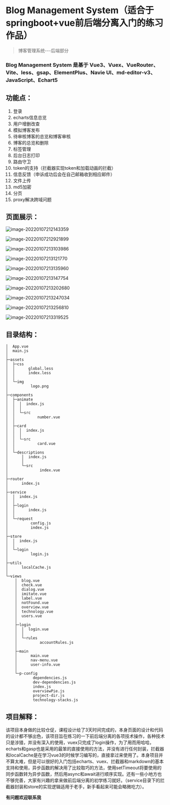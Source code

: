 # Blog Management System（适合于springboot+vue前后端分离入门的练习作品）

> 博客管理系统---后端部分

### Blog Management System 是基于 Vue3、Vuex、VueRouter、Vite、less、gsap、ElementPlus、Navie UI、md-editor-v3、JavaScript、Echart5

## 功能点：

1. 登录
2. echarts信息总览
3. 用户增删改查
4. 模拟博客发布
5. 待审核博客的总览和博客审核
6. 博客的总览和删除
7. 标签管理
8. 后台日志打印
9. 路由守卫
10. token的支持（拦截器实现token和加载动画的拦截）
11. 信息反馈（申诉成功后会在自己邮箱收到相应邮件）
12. 文件上传
13. md5加密
14. 分页
15. proxy解决跨域问题

## 页面展示：

![image-20220107212143359](http://mingxuan3569.oss-cn-beijing.aliyuncs.com/image/image-20220107212143359.png)

![image-20220107212921899](http://mingxuan3569.oss-cn-beijing.aliyuncs.com/image/image-20220107212921899.png)

![image-20220107213103986](http://mingxuan3569.oss-cn-beijing.aliyuncs.com/image/image-20220107213103986.png)

![image-20220107213121770](http://mingxuan3569.oss-cn-beijing.aliyuncs.com/image/image-20220107213121770.png)

![image-20220107213135960](http://mingxuan3569.oss-cn-beijing.aliyuncs.com/image/image-20220107213135960.png)

![image-20220107213147754](http://mingxuan3569.oss-cn-beijing.aliyuncs.com/image/image-20220107213147754.png)

![image-20220107213202680](http://mingxuan3569.oss-cn-beijing.aliyuncs.com/image/image-20220107213202680.png)

![image-20220107213247034](http://mingxuan3569.oss-cn-beijing.aliyuncs.com/image/image-20220107213230410.png)

![image-20220107213256810](http://mingxuan3569.oss-cn-beijing.aliyuncs.com/image/image-20220107213247034.png)

![image-20220107213319525](http://mingxuan3569.oss-cn-beijing.aliyuncs.com/image/image-20220107213256810.png)

## 目录结构：

``` 
│  App.vue
│  main.js
│
├─assets
│  ├─css
│  │      global.less     
│  │      index.less      
│  │
│  └─img
│          logo.png       
│
├─components
│  ├─animate
│  │  │  index.js
│  │  │
│  │  └─src
│  │          number.vue  
│  │
│  ├─card
│  │  │  index.js
│  │  │
│  │  └─src
│  │          card.vue
│  │
│  └─descriptions
│      │  index.js
│      │
│      └─src
│              index.vue
│
├─router
│      index.js
│
├─service
│  │  index.js
│  │
│  ├─login
│  │      index.js
│  │
│  └─request
│          config.js
│          index.js
│
├─store
│  │  index.js
│  │
│  └─login
│          login.js
│
├─utils
│      localCache.js
│
└─views
    │  blog.vue
    │  check.vue
    │  dialog.vue
    │  imitate.vue
    │  label.vue
    │  notFound.vue
    │  overview.vue
    │  technology.vue
    │  users.vue
    │
    ├─login
    │  │  login.vue
    │  │
    │  └─rules
    │          accountRules.js
    │
    ├─main
    │      main.vue
    │      nav-menu.vue
    │      user-info.vue
    │
    └─p-config
            dependencies.js
            dev-dependencies.js
            index.js
            overviewPie.js
            project-dir.js
            technology-stacks.js
```



## 项目解释：

该项目本身做的比较仓促，课程设计给了3天时间完成的，本身页面的设计和代码的设计都不够出色，该项目旨在练习的一下前后端分离的各项技术操作，各种技术只是涉猎，并没有深入的使用，vuex只完成了login操作，为了用而用哈哈，echarts和gasp也是采用的最笨的直接使用的方法，并没有进行任何封装，拦截器和localCache是在学习vue3的时候学习编写的，直接拿过来使用了。本身项目并不算太难，但是可以很好的入门包括echarts、vuex、拦截器和markdown的基本支持和使用，异步函数的解决用了比较取巧的方法，使用setTimeout将要使用的同步函数转为异步函数，然后用async和await进行顺序实现。还有一些小地方也不够完善，大家有兴趣的拿来做前后端分离的初学练习就好。（service目录下的拦截器封装和store的实现逻辑适用于老手，新手看起来可能会略微吃力）。

**有问题欢迎联系我**

